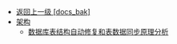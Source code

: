 - [返回上一级 [docs_bak]](docs_bak/)
- [架构](docs_bak/架构/)
  - [数据库表结构自动修复和表数据同步原理分析](docs_bak/架构/数据库表结构自动修复和表数据同步原理分析.md)
